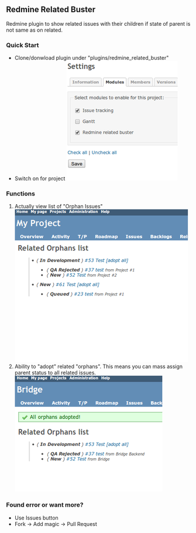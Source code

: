 ## Redmine Related Buster

Redmine plugin to show related issues with their children if state of parent is not same as on related.

### Quick Start
  - Clone/donwload plugin under "plugins/redmine_related_buster"
  - Switch on for project
  ![Project Settings](screenshots/r_buster3.png?raw=true)


### Functions
  1. Actually view list of "Orphan Issues"
  ![Orphans list](screenshots/r_buster1.png?raw=true)
  2. Ability to "adopt" related "orphans". This means you can mass assign parent status to all related issues.
  ![Orphans list](screenshots/r_buster2.png?raw=true)

### Found error or want more?

  - Use Issues button
  - Fork -> Add magic -> Pull Request


